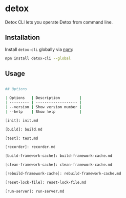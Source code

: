 # detox

Detox CLI lets you operate Detox from command line.

## Installation

Install `detox-cli` globally via [npm](http://npmjs.org/detox-cli):

```bash npm2yarn
npm install detox-cli --global
```

## Usage

```bash

## Options

| Options   | Description         |
| --------- | ------------------- |
| --version | Show version number |
| --help    | Show help           |

[init]: init.md

[build]: build.md

[test]: test.md

[recorder]: recorder.md

[build-framework-cache]: build-framework-cache.md

[clean-framework-cache]: clean-framework-cache.md

[rebuild-framework-cache]: rebuild-framework-cache.md

[reset-lock-file]: reset-lock-file.md

[run-server]: run-server.md
